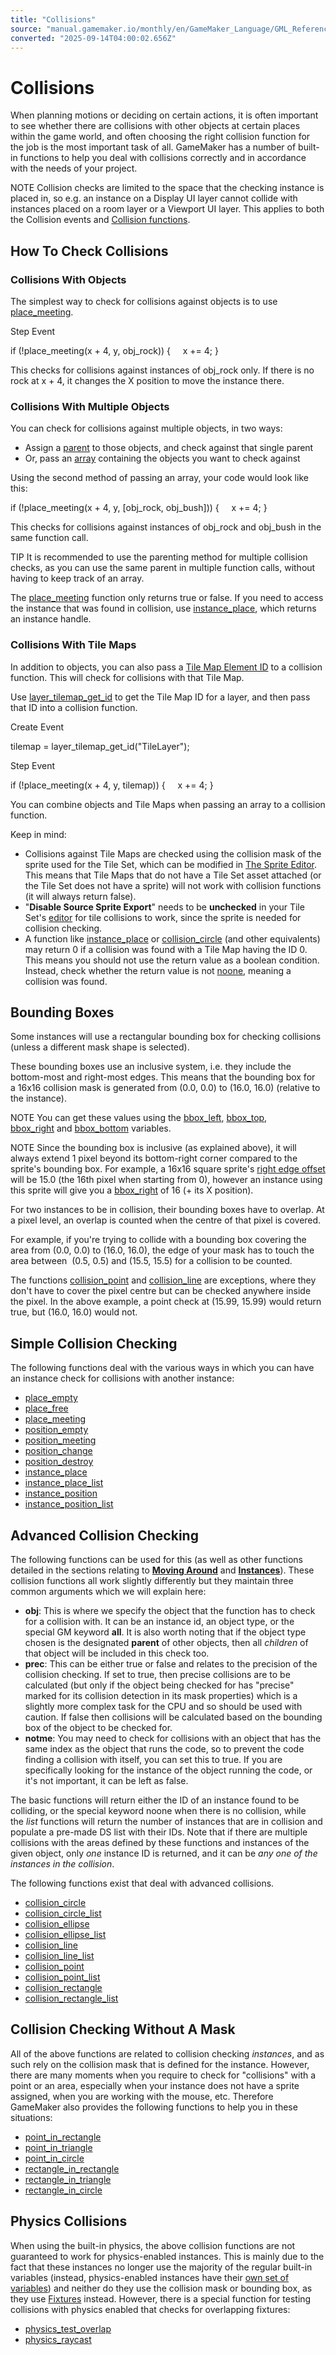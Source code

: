 ```yaml
---
title: "Collisions"
source: "manual.gamemaker.io/monthly/en/GameMaker_Language/GML_Reference/Movement_And_Collisions/Collisions/Collisions.htm"
converted: "2025-09-14T04:00:02.656Z"
---
```


# Collisions

When planning motions or deciding on certain actions, it is often important to see whether there are collisions with other objects at certain places within the game world, and often choosing the right collision function for the job is the most important task of all. GameMaker has a number of built-in functions to help you deal with collisions correctly and in accordance with the needs of your project.

NOTE Collision checks are limited to the space that the checking instance is placed in, so e.g. an instance on a Display UI layer cannot collide with instances placed on a room layer or a Viewport UI layer. This applies to both the Collision events and [Collision functions](Collisions.md).

## How To Check Collisions

### Collisions With Objects

The simplest way to check for collisions against objects is to use [place\_meeting](place_meeting.md).

Step Event

if (!place\_meeting(x + 4, y, obj\_rock))
{
    x += 4;
}

This checks for collisions against instances of obj\_rock only. If there is no rock at x + 4, it changes the X position to move the instance there.

### Collisions With Multiple Objects

You can check for collisions against multiple objects, in two ways:

-   Assign a [parent](../../../../The_Asset_Editors/Object_Properties/Parent_Objects.md) to those objects, and check against that single parent
-   Or, pass an [array](../../../GML_Overview/Arrays.md) containing the objects you want to check against

Using the second method of passing an array, your code would look like this:

if (!place\_meeting(x + 4, y, \[obj\_rock, obj\_bush\]))
{
    x += 4;
}

This checks for collisions against instances of obj\_rock and obj\_bush in the same function call.

TIP It is recommended to use the parenting method for multiple collision checks, as you can use the same parent in multiple function calls, without having to keep track of an array.

The [place\_meeting](place_meeting.md) function only returns true or false. If you need to access the instance that was found in collision, use [instance\_place](../../Asset_Management/Instances/instance_place.md), which returns an instance handle.

### Collisions With Tile Maps

In addition to objects, you can also pass a [Tile Map Element ID](../../Asset_Management/Rooms/Tile_Map_Layers/layer_tilemap_get_id.md) to a collision function. This will check for collisions with that Tile Map.

Use [layer\_tilemap\_get\_id](../../Asset_Management/Rooms/Tile_Map_Layers/layer_tilemap_get_id.md) to get the Tile Map ID for a layer, and then pass that ID into a collision function.

Create Event

tilemap = layer\_tilemap\_get\_id("TileLayer");

Step Event

if (!place\_meeting(x + 4, y, tilemap))
{
    x += 4;
}

You can combine objects and Tile Maps when passing an array to a collision function.

Keep in mind:

-   Collisions against Tile Maps are checked using the collision mask of the sprite used for the Tile Set, which can be modified in [The Sprite Editor](../../../../The_Asset_Editors/Sprites.md). This means that Tile Maps that do not have a Tile Set asset attached (or the Tile Set does not have a sprite) will not work with collision functions (it will always return false).
-   "**Disable Source Sprite Export**" needs to be **unchecked** in your Tile Set's [editor](../../../../The_Asset_Editors/Tile_Sets.md) for tile collisions to work, since the sprite is needed for collision checking.
-   A function like [instance\_place](../../Asset_Management/Instances/instance_place.md) or [collision\_circle](collision_circle.md) (and other equivalents) may return 0 if a collision was found with a Tile Map having the ID 0. This means you should not use the return value as a boolean condition. Instead, check whether the return value is not [noone](../../../GML_Overview/Instance%20Keywords/noone.md), meaning a collision was found.

## Bounding Boxes

Some instances will use a rectangular bounding box for checking collisions (unless a different mask shape is selected).

These bounding boxes use an inclusive system, i.e. they include the bottom-most and right-most edges. This means that the bounding box for a 16x16 collision mask is generated from (0.0, 0.0) to (16.0, 16.0) (relative to the instance).

NOTE You can get these values using the [bbox\_left](../../Asset_Management/Sprites/Sprite_Instance_Variables/bbox_left.md), [bbox\_top](../../Asset_Management/Sprites/Sprite_Instance_Variables/bbox_top.md), [bbox\_right](../../Asset_Management/Sprites/Sprite_Instance_Variables/bbox_right.md) and [bbox\_bottom](../../../../../../../GameMaker_Language/GML_Reference/Asset_Management/Sprites/Sprite_Instance_Variables/bbox_bottom.md) variables.

NOTE Since the bounding box is inclusive (as explained above), it will always extend 1 pixel beyond its bottom-right corner compared to the sprite's bounding box. For example, a 16x16 square sprite's [right edge offset](../../Asset_Management/Sprites/Sprite_Information/sprite_get_bbox_right.md) will be 15.0 (the 16th pixel when starting from 0), however an instance using this sprite will give you a [bbox\_right](../../Asset_Management/Sprites/Sprite_Instance_Variables/bbox_right.md) of 16 (+ its X position).

For two instances to be in collision, their bounding boxes have to overlap. At a pixel level, an overlap is counted when the centre of that pixel is covered.

For example, if you're trying to collide with a bounding box covering the area from (0.0, 0.0) to (16.0, 16.0), the edge of your mask has to touch the area between  (0.5, 0.5) and (15.5, 15.5) for a collision to be counted.

The functions [collision\_point](collision_point.md) and [collision\_line](collision_line.md) are exceptions, where they don't have to cover the pixel centre but can be checked anywhere inside the pixel. In the above example, a point check at (15.99, 15.99) would return true, but (16.0, 16.0) would not.

## Simple Collision Checking

The following functions deal with the various ways in which you can have an instance check for collisions with another instance:

-   [place\_empty](../../../../../../../GameMaker_Language/GML_Reference/Movement_And_Collisions/Collisions/place_empty.md)
-   [place\_free](place_free.md)
-   [place\_meeting](place_meeting.md)
-   [position\_empty](position_empty.md)
-   [position\_meeting](../../../../../../../GameMaker_Language/GML_Reference/Movement_And_Collisions/Collisions/position_meeting.md)
-   [position\_change](position_change.md)
-   [position\_destroy](position_destroy.md)
-   [instance\_place](../../Asset_Management/Instances/instance_place.md)
-   [instance\_place\_list](../../../../../../../GameMaker_Language/GML_Reference/Asset_Management/Instances/instance_place_list.md)
-   [instance\_position](../../Asset_Management/Instances/instance_position.md)
-   [instance\_position\_list](../../Asset_Management/Instances/instance_position_list.md)

## Advanced Collision Checking

The following functions can be used for this (as well as other functions detailed in the sections relating to [**Moving Around**](../../../../../../../GameMaker_Language/GML_Reference/Movement_And_Collisions/Movement/Movement.md) and [**Instances**](../../Asset_Management/Instances/Instances.md)). These collision functions all work slightly differently but they maintain three common arguments which we will explain here:

-   **obj**: This is where we specify the object that the function has to check for a collision with. It can be an instance id, an object type, or the special GM keyword **all**. It is also worth noting that if the object type chosen is the designated **parent** of other objects, then all _children_ of that object will be included in this check too.
-   **prec**: This can be either true or false and relates to the precision of the collision checking. If set to true, then precise collisions are to be calculated (but only if the object being checked for has "precise" marked for its collision detection in its mask properties) which is a slightly more complex task for the CPU and so should be used with caution. If false then collisions will be calculated based on the bounding box of the object to be checked for.
-   **notme**: You may need to check for collisions with an object that has the same index as the object that runs the code, so to prevent the code finding a collision with itself, you can set this to true. If you are specifically looking for the instance of the object running the code, or it's not important, it can be left as false.

The basic functions will return either the ID of an instance found to be colliding, or the special keyword noone when there is no collision, while the _list_ functions will return the number of instances that are in collision and populate a pre-made DS list with their IDs. Note that if there are multiple collisions with the areas defined by these functions and instances of the given object, only _one_ instance ID is returned, and it can be _any one of the instances in the collision_.

The following functions exist that deal with advanced collisions.

-   [collision\_circle](collision_circle.md)
-   [collision\_circle\_list](../../../../../../../GameMaker_Language/GML_Reference/Movement_And_Collisions/Collisions/collision_circle_list.md)
-   [collision\_ellipse](collision_ellipse.md)
-   [collision\_ellipse\_list](collision_ellipse_list.md)
-   [collision\_line](collision_line.md)
-   [collision\_line\_list](../../../../../../../GameMaker_Language/GML_Reference/Movement_And_Collisions/Collisions/collision_line_list.md)
-   [collision\_point](collision_point.md)
-   [collision\_point\_list](collision_point_list.md)
-   [collision\_rectangle](../../../../../../../GameMaker_Language/GML_Reference/Movement_And_Collisions/Collisions/collision_rectangle.md)
-   [collision\_rectangle\_list](collision_rectangle_list.md)

## Collision Checking Without A Mask

All of the above functions are related to collision checking _instances_, and as such rely on the collision mask that is defined for the instance. However, there are many moments when you require to check for "collisions" with a point or an area, especially when your instance does not have a sprite assigned, when you are working with the mouse, etc. Therefore GameMaker also provides the following functions to help you in these situations:

-   [point\_in\_rectangle](point_in_rectangle.md)
-   [point\_in\_triangle](point_in_triangle.md)
-   [point\_in\_circle](point_in_circle.md)
-   [rectangle\_in\_rectangle](../../../../../../../GameMaker_Language/GML_Reference/Movement_And_Collisions/Collisions/rectangle_in_rectangle.md)
-   [rectangle\_in\_triangle](rectangle_in_triangle.md)
-   [rectangle\_in\_circle](rectangle_in_circle.md)

## Physics Collisions

When using the built-in physics, the above collision functions are not guaranteed to work for physics-enabled instances. This is mainly due to the fact that these instances no longer use the majority of the regular built-in variables (instead, physics-enabled instances have their [own set of variables](../../Physics/Physics_Variables/Physics_Variables.md)) and neither do they use the collision mask or bounding box, as they use [Fixtures](../../Physics/Fixtures/Fixtures.md) instead. However, there is a special function for testing collisions with physics enabled that checks for overlapping fixtures:

-   [physics\_test\_overlap](../../Physics/physics_test_overlap.md)
-   [physics\_raycast](../../Physics/physics_raycast.md)